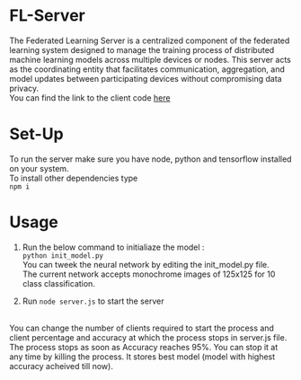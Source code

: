 # FL-Server
The Federated Learning Server is a centralized component of the federated learning system designed to manage the training process of distributed machine learning models across multiple devices or nodes. 
This server acts as the coordinating entity that facilitates communication, aggregation, and model updates between participating devices without compromising data privacy.
<br/>
You can find the link to the client code <a href="https://github.com/bargavkoduri/FL-Client">here</a>

# Set-Up
To run the server make sure you have node, python and tensorflow installed on your system.
<br/>
To install other dependencies type
<br/>
``` npm i ```

# Usage
1) Run the below command to initialiaze the model : <br/>
   ```python init_model.py```
<br/>You can tweek the neural network by editing the init_model.py file.<br/>
The current network accepts monochrome images of 125x125 for 10 class classification. 

3) Run ```node server.js``` to start the server <br/>
<br/>
You can change the number of clients required to start the process and client percentage and accuracy at which the process stops in server.js file. The process stops as soon as Accuracy reaches 95%.
You can stop it at any time by killing the process. It stores best model (model with highest accuracy acheived till now).
